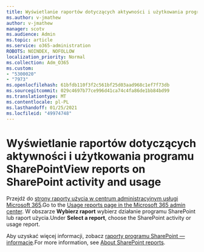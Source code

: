 ```yaml
---
title: Wyświetlanie raportów dotyczących aktywności i użytkowania programu SharePoint
ms.author: v-jmathew
author: v-jmathew
manager: scotv
ms.audience: Admin
ms.topic: article
ms.service: o365-administration
ROBOTS: NOINDEX, NOFOLLOW
localization_priority: Normal
ms.collection: Adm_O365
ms.custom:
- "5300020"
- "7973"
ms.openlocfilehash: 61bfdb110f3f2c561bf25d03aad968c1ef7f73db
ms.sourcegitcommit: 029c4697b77ce996d41ca74c4fa86de1bb84bd99
ms.translationtype: MT
ms.contentlocale: pl-PL
ms.lasthandoff: 01/25/2021
ms.locfileid: "49974748"
---
```

# <a name="view-reports-on-sharepoint-activity-and-usage"></a><span data-ttu-id="910dc-102">Wyświetlanie raportów dotyczących aktywności i użytkowania programu SharePoint</span><span class="sxs-lookup"><span data-stu-id="910dc-102">View reports on SharePoint activity and usage</span></span>

<span data-ttu-id="910dc-103">Przejdź do [strony raporty użycia w centrum administracyjnym usługi Microsoft 365](https://admin.microsoft.com/AdminPortal/Home).</span><span class="sxs-lookup"><span data-stu-id="910dc-103">Go to the [Usage reports page in the Microsoft 365 admin center](https://admin.microsoft.com/AdminPortal/Home).</span></span> <span data-ttu-id="910dc-104">W obszarze **Wybierz raport** wybierz działanie programu SharePoint lub raport użycia.</span><span class="sxs-lookup"><span data-stu-id="910dc-104">Under **Select a report**, choose the SharePoint activity or usage report.</span></span>

<span data-ttu-id="910dc-105">Aby uzyskać więcej informacji, zobacz [raporty programu SharePoint — informacje](https://go.microsoft.com/fwlink/?linkid=875240).</span><span class="sxs-lookup"><span data-stu-id="910dc-105">For more information, see [About SharePoint reports](https://go.microsoft.com/fwlink/?linkid=875240).</span></span>
